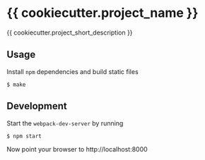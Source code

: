 # {{ cookiecutter.project_name }}

{{ cookiecutter.project_short_description }}

## Usage

Install `npm` dependencies and build static files

	$ make

## Development

Start the `webpack-dev-server` by running

	$ npm start

Now point your browser to http://localhost:8000
